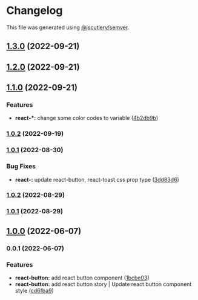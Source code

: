 # Changelog

This file was generated using [@jscutlery/semver](https://github.com/jscutlery/semver).

## [1.3.0](https://gitlab.migoinc.com/migotv/paintbox/compare/react-button@1.2.0...react-button@1.3.0) (2022-09-21)

## [1.2.0](https://gitlab.migoinc.com/migotv/paintbox/compare/react-button@1.1.0...react-button@1.2.0) (2022-09-21)

## [1.1.0](https://gitlab.migoinc.com/migotv/paintbox/compare/react-button@1.0.2...react-button@1.1.0) (2022-09-21)


### Features

* **react-*:** change some  color codes to variable ([4b2db9b](https://gitlab.migoinc.com/migotv/paintbox/commit/4b2db9b5c4f15ccb3b8e7261489126c3cf8b3d69))

### [1.0.2](https://gitlab.migoinc.com/migotv/paintbox/compare/react-button@1.0.1...react-button@1.0.2) (2022-09-19)

### [1.0.1](https://gitlab.migoinc.com/migotv/paintbox/compare/react-button@1.0.0...react-button@1.0.1) (2022-08-30)


### Bug Fixes

* **react-:** update react-button, react-toast css prop type ([3dd83d6](https://gitlab.migoinc.com/migotv/paintbox/commit/3dd83d6579e514fe51e73219d4f5f7a4ebf15d68))

### [1.0.2](https://gitlab.migoinc.com/migotv/paintbox/compare/react-button@1.0.1...react-button@1.0.2) (2022-08-29)

### [1.0.1](https://gitlab.migoinc.com/migotv/paintbox/compare/react-button@1.0.0...react-button@1.0.1) (2022-08-29)

## [1.0.0](https://gitlab.migoinc.com/migotv/paintbox/compare/react-button@0.0.1...react-button@1.0.0) (2022-06-07)

### 0.0.1 (2022-06-07)


### Features

* **react-button:** add react button component ([1bcbe03](https://gitlab.migoinc.com/migotv/paintbox/commit/1bcbe03f1a9f482303722ea9274204a43302bf4e))
* **react-button:** add react button story | Update react button component style ([cd6fba9](https://gitlab.migoinc.com/migotv/paintbox/commit/cd6fba9457b90f61a9172559062f5f41be3ba05d))
